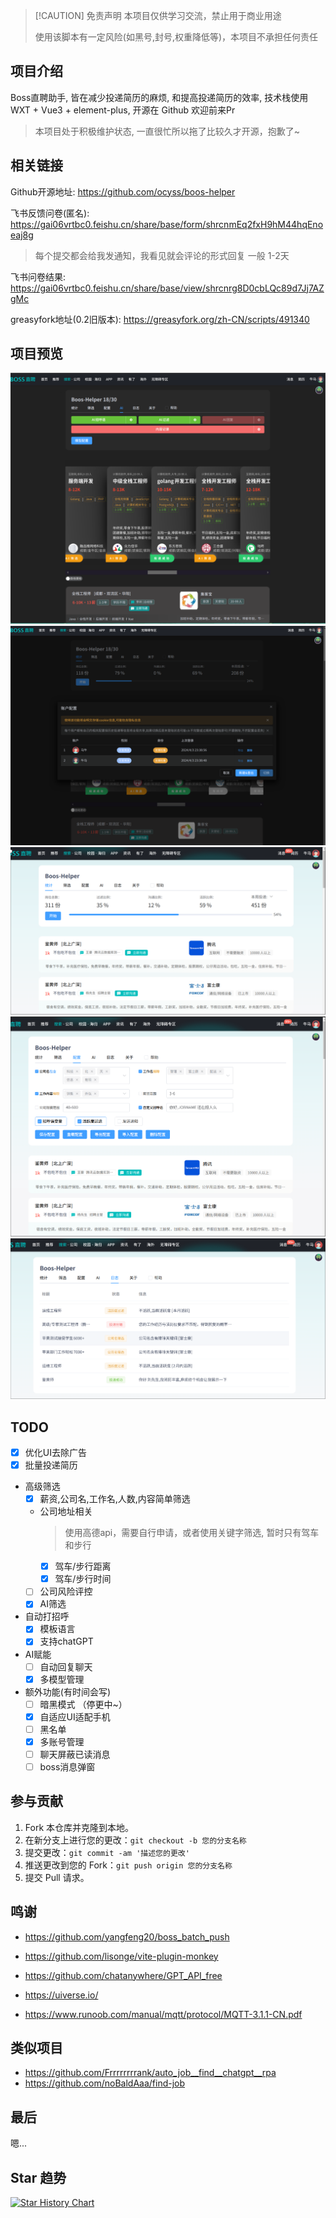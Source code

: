 > [!CAUTION] 免责声明
> 本项目仅供学习交流，禁止用于商业用途
>
> 使用该脚本有一定风险(如黑号,封号,权重降低等)，本项目不承担任何责任


## 项目介绍
Boss直聘助手, 皆在减少投递简历的麻烦, 和提高投递简历的效率, 技术栈使用WXT + Vue3 + element-plus, 开源在 Github 欢迎前来Pr

> 本项目处于积极维护状态, 一直很忙所以拖了比较久才开源，抱歉了~

## 相关链接

Github开源地址: <https://github.com/ocyss/boos-helper>

飞书反馈问卷(匿名): <https://gai06vrtbc0.feishu.cn/share/base/form/shrcnmEq2fxH9hM44hqEnoeaj8g>

> 每个提交都会给我发通知，我看见就会评论的形式回复 一般 1-2天

飞书问卷结果: <https://gai06vrtbc0.feishu.cn/share/base/view/shrcnrg8D0cbLQc89d7Jj7AZgMc>

greasyfork地址(0.2旧版本): <https://greasyfork.org/zh-CN/scripts/491340>

## 项目预览

[![卡片状态](docs/img/shot_2024-04-14_23-08-03.png)](docs/img/shot_2024-04-14_23-08-03.png)
[![账户配置](docs/img/shot_2024-04-14_23-09-05.png)](docs/img/shot_2024-04-14_23-09-05.png)
[![统计界面](docs/img/shot_2024-04-02_22-25-25.png)](docs/img/shot_2024-04-02_22-25-25.png)
[![配置界面](docs/img/shot_2024-04-02_22-26-54.png)](docs/img/shot_2024-04-02_22-26-54.png)
[![日志界面](docs/img/shot_2024-04-02_22-32-25.png)](docs/img/shot_2024-04-02_22-32-25.png)

## TODO

- [x] 优化UI去除广告
- [x] 批量投递简历
- 高级筛选
  - [x] 薪资,公司名,工作名,人数,内容简单筛选
  - 公司地址相关 
    > 使用高德api，需要自行申请，或者使用关键字筛选, 暂时只有驾车和步行
    - [x] 驾车/步行距离
    - [x] 驾车/步行时间
  - [ ] 公司风险评控
  - [x] AI筛选
- 自动打招呼
  - [x] 模板语言
  - [x] 支持chatGPT
- AI赋能
  - [ ] 自动回复聊天
  - [x] 多模型管理
- 额外功能(有时间会写)
  - [ ] 暗黑模式 （停更中~）
  - [x] 自适应UI适配手机
  - [ ] 黑名单
  - [x] 多账号管理
  - [ ] 聊天屏蔽已读消息
  - [ ] boss消息弹窗

## 参与贡献

1. Fork 本仓库并克隆到本地。
2. 在新分支上进行您的更改：`git checkout -b 您的分支名称`
3. 提交更改：`git commit -am '描述您的更改'`
4. 推送更改到您的 Fork：`git push origin 您的分支名称`
5. 提交 Pull 请求。

## 鸣谢

- <https://github.com/yangfeng20/boss_batch_push>
- <https://github.com/lisonge/vite-plugin-monkey>
- <https://github.com/chatanywhere/GPT_API_free>

- <https://uiverse.io/>
- <https://www.runoob.com/manual/mqtt/protocol/MQTT-3.1.1-CN.pdf>

## 类似项目

- <https://github.com/Frrrrrrrrank/auto_job__find__chatgpt__rpa>
- <https://github.com/noBaldAaa/find-job>

## 最后

嗯...

## Star 趋势

<a href="https://star-history.com/#ocyss/boos-helper&Date">
 <picture>
   <source media="(prefers-color-scheme: dark)" srcset="https://api.star-history.com/svg?repos=ocyss/boos-helper&type=Date&theme=dark" />
   <source media="(prefers-color-scheme: light)" srcset="https://api.star-history.com/svg?repos=ocyss/boos-helper&type=Date" />
   <img alt="Star History Chart" src="https://api.star-history.com/svg?repos=ocyss/boos-helper&type=Date" />
 </picture>
</a>
